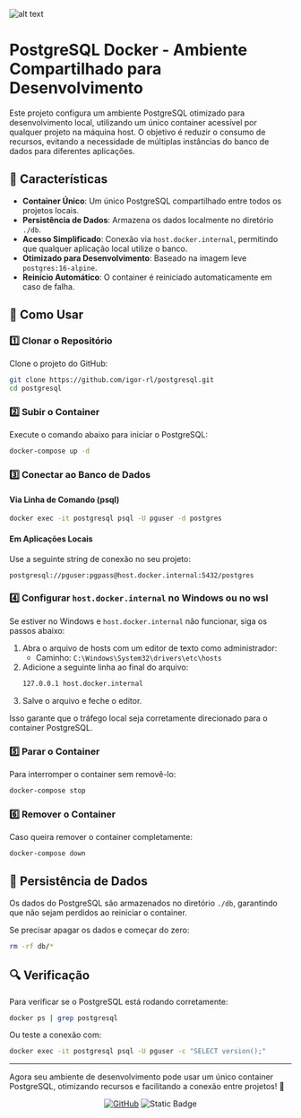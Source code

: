 ![alt text](https://hermes.dio.me/articles/cover/f185b791-4256-4e09-af14-e7e69a315485.png)

# PostgreSQL Docker - Ambiente Compartilhado para Desenvolvimento

Este projeto configura um ambiente PostgreSQL otimizado para desenvolvimento local, utilizando um único container acessível por qualquer projeto na máquina host. O objetivo é reduzir o consumo de recursos, evitando a necessidade de múltiplas instâncias do banco de dados para diferentes aplicações.

## 🚀 Características
- **Container Único**: Um único PostgreSQL compartilhado entre todos os projetos locais.
- **Persistência de Dados**: Armazena os dados localmente no diretório `./db`.
- **Acesso Simplificado**: Conexão via `host.docker.internal`, permitindo que qualquer aplicação local utilize o banco.
- **Otimizado para Desenvolvimento**: Baseado na imagem leve `postgres:16-alpine`.
- **Reinício Automático**: O container é reiniciado automaticamente em caso de falha.

## 🔧 Como Usar

### 1️⃣ Clonar o Repositório
Clone o projeto do GitHub:
```sh
git clone https://github.com/igor-rl/postgresql.git
cd postgresql
```

### 2️⃣ Subir o Container
Execute o comando abaixo para iniciar o PostgreSQL:
```sh
docker-compose up -d
```

### 3️⃣ Conectar ao Banco de Dados

#### Via Linha de Comando (psql)
```sh
docker exec -it postgresql psql -U pguser -d postgres
```

#### Em Aplicações Locais
Use a seguinte string de conexão no seu projeto:
```
postgresql://pguser:pgpass@host.docker.internal:5432/postgres
```

### 4️⃣ Configurar `host.docker.internal` no Windows ou no wsl
Se estiver no Windows e `host.docker.internal` não funcionar, siga os passos abaixo:

1. Abra o arquivo de hosts com um editor de texto como administrador:
   - Caminho: `C:\Windows\System32\drivers\etc\hosts`
2. Adicione a seguinte linha ao final do arquivo:
   ```txt
   127.0.0.1 host.docker.internal
   ```
3. Salve o arquivo e feche o editor.

Isso garante que o tráfego local seja corretamente direcionado para o container PostgreSQL.

### 5️⃣ Parar o Container
Para interromper o container sem removê-lo:
```sh
docker-compose stop
```

### 6️⃣ Remover o Container
Caso queira remover o container completamente:
```sh
docker-compose down
```

## 📁 Persistência de Dados
Os dados do PostgreSQL são armazenados no diretório `./db`, garantindo que não sejam perdidos ao reiniciar o container.

Se precisar apagar os dados e começar do zero:
```sh
rm -rf db/*
```

## 🔍 Verificação
Para verificar se o PostgreSQL está rodando corretamente:
```sh
docker ps | grep postgresql
```
Ou teste a conexão com:
```sh
docker exec -it postgresql psql -U pguser -c "SELECT version();"
```

---

Agora seu ambiente de desenvolvimento pode usar um único container PostgreSQL, otimizando recursos e facilitando a conexão entre projetos! 🎯

<div align="center">

[![GitHub](https://img.shields.io/badge/GitHub-Igor_Lage-blue?style=social&logo=github)](https://github.com/igor-rl) 
![Static Badge](https://img.shields.io/badge/11--03--2025-black)


</div>

